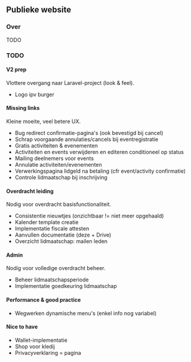 ## Publieke website
### Over
TODO
### TODO
#### V2 prep
Vlottere overgang naar Laravel-project (look & feel).
- Logo ipv burger

#### Missing links
Kleine moeite, veel betere UX.
- Bug redirect confirmatie-pagina's (ook bevestigd bij cancel)
- Schrap voorgaande annulaties/cancels bij eventregistratie
- Gratis activiteiten & evenementen
- Activiteiten en events verwijderen en editeren conditioneel op status
- Mailing deelnemers voor events
- Annulatie activiteiten/evenementen
- Verwerkingspagina lidgeld na betaling (cfr event/activity confirmatie)
- Controle lidmaatschap bij inschrijving

#### Overdracht leiding
Nodig voor overdracht basisfunctionaliteit.
- Consistentie nieuwtjes (onzichtbaar != niet meer opgehaald)
- Kalender template creatie
- Implementatie fiscale attesten
- Aanvullen documentatie (deze + Drive)
- Overzicht lidmaatschap: mailen leden

#### Admin
Nodig voor volledige overdracht beheer.
- Beheer lidmaatschapsperiode
- Implementatie goedkeuring lidmaatschap

#### Performance & good practice
- Wegwerken dynamische menu's (enkel info nog variabel)

#### Nice to have
- Wallet-implementatie
- Shop voor kledij
- Privacyverklaring = pagina

